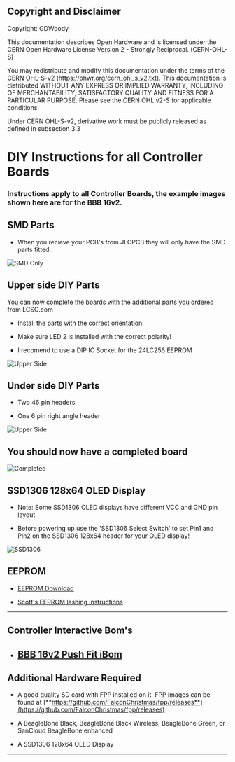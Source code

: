 ## Copyright and Disclaimer
Copyright: GDWoody

This documentation describes Open Hardware and is licensed under the CERN Open Hardware License Version 2 - Strongly Reciprocal. (CERN-OHL-S)

You may redistribute and modify this documentation under the terms of the CERN OHL-S-v2 (https://ohwr.org/cern_ohl_s_v2.txt). This documentation is distributed WITHOUT ANY EXPRESS OR IMPLIED WARRANTY, INCLUDING OF MERCHANTABILITY, SATISFACTORY QUALITY AND FITNESS FOR A PARTICULAR PURPOSE. Please see the CERN OHL v2-S for applicable conditions

Under CERN OHL-S-v2, derivative work must be publicly released as defined in subsection 3.3

# DIY Instructions for all Controller Boards


### Instructions apply to all Controller Boards, the example images shown here are for the BBB 16v2.

## SMD Parts

* When you recieve your PCB's from JLCPCB they will only have the SMD parts fitted.


![SMD Only](https://github.com/GDWoody/Pixel-Controllers/blob/main/bbb_16/image/BBB_16v2_SMD_Only.png)


## Upper side DIY Parts

You can now complete the boards with the additional parts you ordered from LCSC.com


* Install the parts with the correct orientation 

* Make sure LED 2 is installed with the correct polarity!

* I recomend to use a DIP IC Socket for the 24LC256 EEPROM


![Upper Side ](https://github.com/GDWoody/Pixel-Controllers/blob/main/bbb_16/image/BBB_16v2_Other_Only.png)


## Under side DIY Parts

* Two 46 pin headers

* One 6 pin right angle header 


![Upper Side](https://github.com/GDWoody/Pixel-Controllers/blob/main/bbb_16/image/BBB_16v2_SMD_Under.png)


## You should now have a completed board


![Completed](https://github.com/GDWoody/Pixel-Controllers/blob/main/bbb_16/image/BBB_16v2_Completed.png)


## SSD1306 128x64 OLED Display

* Note: Some SSD1306 OLED displays have different VCC and GND pin layout

* Before powering up use the 'SSD1306 Select Switch' to set Pin1 and Pin2 on the SSD1306 128x64 header for your OLED display!


![SSD1306](https://github.com/GDWoody/Pixel-Controllers/blob/main/bbb_16/image/BBB_16v2_SMD.png)


 ## EEPROM

 * [EEPROM Download](https://github.com/GDWoody/Pixel-Controllers/blob/main/eeprom/BBB16v2-221118135219-eeprom.bin)

 * [Scott's EEPROM lashing instructions](https://github.com/computergeek1507/PB_16/blob/master/Flashing_EEPROM.md)

---
## Controller Interactive Bom's

* ## [**BBB 16v2 Push Fit iBom**](https://gdwoody.github.io/bbb_16_push/BBB_16v2_SMD_Push_ibom.html)

 ## Additional Hardware Required

* A good quality SD card with FPP installed on it. FPP images can be found at [**https://github.com/FalconChristmas/fpp/releases**](https://github.com/FalconChristmas/fpp/releases)

* A BeagleBone Black, BeagleBone Black Wireless, BeagleBone Green, or SanCloud BeagleBone enhanced 

* A SSD1306 128x64 OLED Display

---